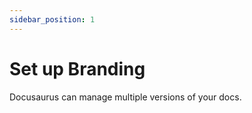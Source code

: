 ```yaml
---
sidebar_position: 1
---
```


# Set up Branding

Docusaurus can manage multiple versions of your docs.